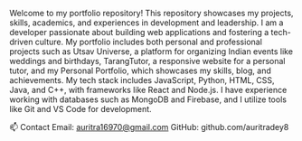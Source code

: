 Welcome to my portfolio repository! This repository showcases my projects, skills, academics, and experiences in development and leadership. I am a developer passionate about building web applications and fostering a tech-driven culture. My portfolio includes both personal and professional projects such as Utsav Universe, a platform for organizing Indian events like weddings and birthdays, TarangTutor, a responsive website for a personal tutor, and my Personal Portfolio, which showcases my skills, blog, and achievements. My tech stack includes JavaScript, Python, HTML, CSS, Java, and C++, with frameworks like React and Node.js. I have experience working with databases such as MongoDB and Firebase, and I utilize tools like Git and VS Code for development.

📫 Contact
Email: auritra16970@gmail.com
GitHub: github.com/auritradey8
